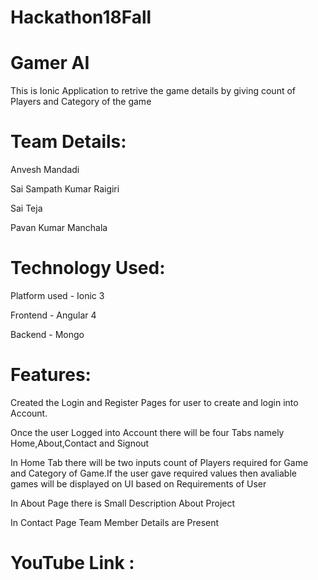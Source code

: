# Hackathon18Fall

# Gamer AI
This is Ionic Application to retrive the game details by giving count of Players and Category of the game

# Team Details:

Anvesh Mandadi

Sai Sampath Kumar Raigiri

Sai Teja

Pavan Kumar Manchala

# Technology Used:

Platform used - Ionic 3

Frontend - Angular 4

Backend - Mongo

# Features:
Created the Login and Register Pages for user to create and login into Account.

Once the user Logged into Account there will be four Tabs namely Home,About,Contact and Signout

In Home Tab there will be two inputs count of Players required for Game and Category of Game.If the user gave required values then avaliable games will be displayed on UI based on Requirements of User

In About Page there is Small Description About Project

In Contact Page Team Member Details are Present

# YouTube Link :








